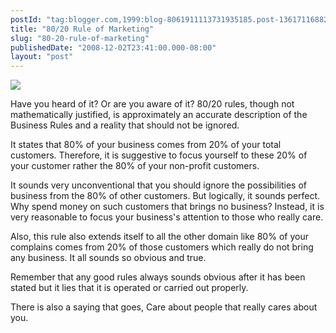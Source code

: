 ```yaml
---
postId: "tag:blogger.com,1999:blog-8061911113731935185.post-1361711688292954576"
title: "80/20 Rule of Marketing"
slug: "80-20-rule-of-marketing"
publishedDate: "2008-12-02T23:41:00.000-08:00"
layout: "post"
---
```


[![](http://2.bp.blogspot.com/_UYUaEitRq54/STY83Qi0dCI/AAAAAAAAAeA/dIIFL4LcUjU/s400/EightTwenty.png)](http://2.bp.blogspot.com/_UYUaEitRq54/STY83Qi0dCI/AAAAAAAAAeA/dIIFL4LcUjU/s1600-h/EightTwenty.png)

Have you heard of it? Or are you aware of it? 80/20 rules, though not
mathematically justified, is approximately an accurate description of the
Business Rules and a reality that should not be ignored.  

  

It states that 80% of your business comes from 20% of your total customers.
Therefore, it is suggestive to focus yourself to these 20% of your customer
rather the 80% of your non-profit customers.  

  

It sounds very unconventional that you should ignore the possibilities of
business from the 80% of other customers. But logically, it sounds perfect.
Why spend money on such customers that brings no business? Instead, it is very
reasonable to focus your business's attention to those who really care.

  

Also, this rule also extends itself to all the other domain like 80% of your
complains comes from 20% of those customers which really do not bring any
business. It all sounds so obvious and true.

  

Remember that any good rules always sounds obvious after it has been stated
but it lies that it is operated or carried out properly.

  

There is also a saying that goes, Care about people that really cares about
you.

  

